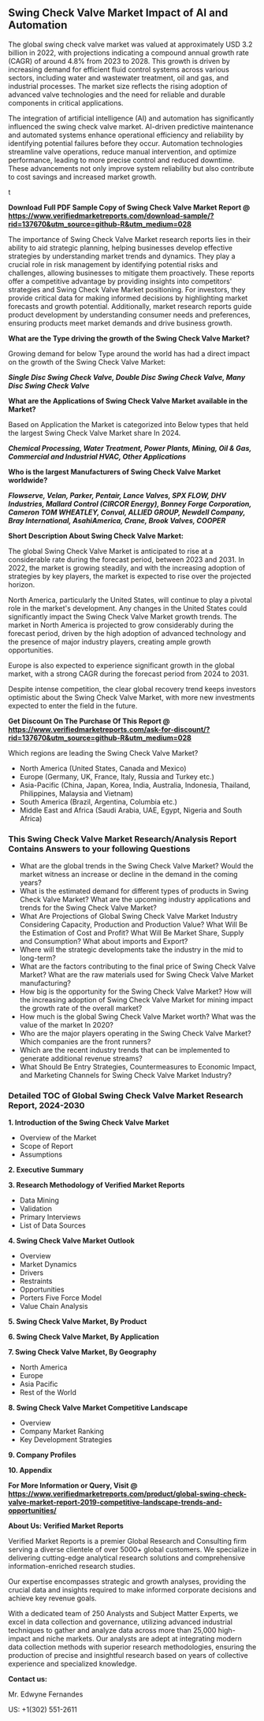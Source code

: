 <h2>Swing Check Valve Market Impact of AI and Automation</h2><p>The global swing check valve market was valued at approximately USD 3.2 billion in 2022, with projections indicating a compound annual growth rate (CAGR) of around 4.8% from 2023 to 2028. This growth is driven by increasing demand for efficient fluid control systems across various sectors, including water and wastewater treatment, oil and gas, and industrial processes. The market size reflects the rising adoption of advanced valve technologies and the need for reliable and durable components in critical applications.</p><p>The integration of artificial intelligence (AI) and automation has significantly influenced the swing check valve market. AI-driven predictive maintenance and automated systems enhance operational efficiency and reliability by identifying potential failures before they occur. Automation technologies streamline valve operations, reduce manual intervention, and optimize performance, leading to more precise control and reduced downtime. These advancements not only improve system reliability but also contribute to cost savings and increased market growth.</p>t</p><p id="" class=""><strong>Download Full PDF Sample Copy of Swing Check Valve Market Report @ <a href="https://www.verifiedmarketreports.com/download-sample/?rid=137670&utm_source=github-R&utm_medium=028" target="_blank">https://www.verifiedmarketreports.com/download-sample/?rid=137670&utm_source=github-R&utm_medium=028</a></strong></p><p>The importance of&nbsp;Swing Check Valve Market research reports lies in their ability to aid strategic planning, helping businesses develop effective strategies by understanding market trends and dynamics. They play a crucial role in risk management by identifying potential risks and challenges, allowing businesses to mitigate them proactively. These reports offer a competitive advantage by providing insights into competitors' strategies and Swing Check Valve Market positioning. For investors, they provide critical data for making informed decisions by highlighting market forecasts and growth potential. Additionally, market research reports guide product development by understanding consumer needs and preferences, ensuring products meet market demands and drive business growth.</p><p><strong>What are the&nbsp;Type driving the growth of the Swing Check Valve Market?</strong></p><p id="" class="">Growing demand for below Type around the world has had a direct impact on the growth of the Swing Check Valve Market:</p><em><strong>Single Disc Swing Check Valve, Double Disc Swing Check Valve, Many Disc Swing Check Valve</strong></em></p><strong>What are the&nbsp;Applications&nbsp;of Swing Check Valve Market available in the Market?</strong></p><p id="" class="">Based on Application the Market is categorized into Below types that held the largest Swing Check Valve Market share In 2024.</p><em><strong>Chemical Processing, Water Treatment, Power Plants, Mining, Oil & Gas, Commercial and Industrial HVAC, Other Applications</strong></em></p><strong>Who is the largest Manufacturers of Swing Check Valve Market worldwide?</strong></p><p><em><strong>Flowserve, Velan, Parker, Pentair, Lance Valves, SPX FLOW, DHV Industries, Mallard Control (CIRCOR Energy), Bonney Forge Corporation, Cameron TOM WHEATLEY, Conval, ALLIED GROUP, Newdell Company, Bray International, AsahiAmerica, Crane, Brook Valves, COOPER</strong></em></p><p id="" class=""><strong>Short Description About Swing Check Valve Market:</strong></p><p>The global Swing Check Valve Market is anticipated to rise at a considerable rate during the forecast period, between 2023 and 2031. In 2022, the market is growing steadily, and with the increasing adoption of strategies by key players, the market is expected to rise over the projected horizon.</p><p>North America, particularly the United States, will continue to play a pivotal role in the market's development. Any changes in the United States could significantly impact the Swing Check Valve Market growth trends. The market in North America is projected to grow considerably during the forecast period, driven by the high adoption of advanced technology and the presence of major industry players, creating ample growth opportunities.</p><p>Europe is also expected to experience significant growth in the global market, with a strong CAGR during the forecast period from 2024 to 2031.</p><p>Despite intense competition, the clear global recovery trend keeps investors optimistic about the Swing Check Valve Market, with more new investments expected to enter the field in the future.</p><p id="" class=""><strong>Get Discount On The Purchase Of This Report @ <a href="https://www.verifiedmarketreports.com/ask-for-discount/?rid=137670&utm_source=github-R&utm_medium=028" target="_blank">https://www.verifiedmarketreports.com/ask-for-discount/?rid=137670&utm_source=github-R&utm_medium=028</a></strong></p>Which regions are leading the Swing Check Valve Market?</p><ul><li>North America (United States, Canada and Mexico)</li><li>Europe (Germany, UK, France, Italy, Russia and Turkey etc.)</li><li>Asia-Pacific (China, Japan, Korea, India, Australia, Indonesia, Thailand, Philippines, Malaysia and Vietnam)</li><li>South America (Brazil, Argentina, Columbia etc.)</li><li>Middle East and Africa (Saudi Arabia, UAE, Egypt, Nigeria and South Africa)</li></ul><h3 id="" class="">This Swing Check Valve Market Research/Analysis Report Contains Answers to your following Questions</h3><ul><li>What are the global trends in the Swing Check Valve Market? Would the market witness an increase or decline in the demand in the coming years?</li><li>What is the estimated demand for different types of products in Swing Check Valve Market? What are the upcoming industry applications and trends for the Swing Check Valve Market?</li><li>What Are Projections of Global Swing Check Valve Market Industry Considering Capacity, Production and Production Value? What Will Be the Estimation of Cost and Profit? What Will Be Market Share, Supply and Consumption? What about imports and Export?</li><li>Where will the strategic developments take the industry in the mid to long-term?</li><li>What are the factors contributing to the final price of Swing Check Valve Market? What are the raw materials used for Swing Check Valve Market manufacturing?</li><li>How big is the opportunity for the Swing Check Valve Market? How will the increasing adoption of Swing Check Valve Market for mining impact the growth rate of the overall market?</li><li>How much is the global Swing Check Valve Market worth? What was the value of the market In 2020?</li><li>Who are the major players operating in the Swing Check Valve Market? Which companies are the front runners?</li><li>Which are the recent industry trends that can be implemented to generate additional revenue streams?</li><li>What Should Be Entry Strategies, Countermeasures to Economic Impact, and Marketing Channels for Swing Check Valve Market Industry?</li></ul><h3 id="" class="">Detailed TOC of Global Swing Check Valve Market Research Report, 2024-2030</h3><p id="" class=""><strong>1. Introduction of the Swing Check Valve Market</strong></p><ul><li>Overview of the Market</li><li>Scope of Report</li><li>Assumptions</li></ul><p id="" class=""><strong>2. Executive Summary</strong></p><p id="" class=""><strong>3. Research Methodology of Verified Market Reports</strong></p><ul><li>Data Mining</li><li>Validation</li><li>Primary Interviews</li><li>List of Data Sources</li></ul><p id="" class=""><strong>4. Swing Check Valve Market Outlook</strong></p><ul><li>Overview</li><li>Market Dynamics</li><li>Drivers</li><li>Restraints</li><li>Opportunities</li><li>Porters Five Force Model</li><li>Value Chain Analysis</li></ul><p id="" class=""><strong>5. Swing Check Valve Market, By Product</strong></p><p id="" class=""><strong>6. Swing Check Valve Market, By Application</strong></p><p id="" class=""><strong>7. Swing Check Valve Market, By Geography</strong></p><ul><li>North America</li><li>Europe</li><li>Asia Pacific</li><li>Rest of the World</li></ul><p id="" class=""><strong>8. Swing Check Valve Market Competitive Landscape</strong></p><ul><li>Overview</li><li>Company Market Ranking</li><li>Key Development Strategies</li></ul><p id="" class=""><strong>9. Company Profiles</strong></p><p id="" class=""><strong>10. Appendix</strong></p><p id="" class=""><strong>For More Information or Query, Visit @ <a href="https://www.verifiedmarketreports.com/product/global-swing-check-valve-market-report-2019-competitive-landscape-trends-and-opportunities/" target="_blank">https://www.verifiedmarketreports.com/product/global-swing-check-valve-market-report-2019-competitive-landscape-trends-and-opportunities/</a></strong></p><p id="" class=""><strong>About Us: Verified Market Reports</strong></p><p id="" class="">Verified Market Reports is a premier Global Research and Consulting firm serving a diverse clientele of over 5000+ global customers. We specialize in delivering cutting-edge analytical research solutions and comprehensive information-enriched research studies.</p><p id="" class="">Our expertise encompasses strategic and growth analyses, providing the crucial data and insights required to make informed corporate decisions and achieve key revenue goals.</p><p id="" class="">With a dedicated team of 250 Analysts and Subject Matter Experts, we excel in data collection and governance, utilizing advanced industrial techniques to gather and analyze data across more than 25,000 high-impact and niche markets. Our analysts are adept at integrating modern data collection methods with superior research methodologies, ensuring the production of precise and insightful research based on years of collective experience and specialized knowledge.</p><p id="" class=""><strong>Contact us:</strong></p><p id="" class="">Mr. Edwyne Fernandes</p><p id="" class="">US: +1(302) 551-2611</p>